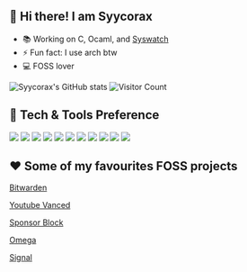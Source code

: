 ## 👋 Hi there! I am Syycorax

- 📚 Working on C, Ocaml, and [Syswatch](https://github.com/Syycorax/Syswatch)
- ⚡ Fun fact: I use arch btw
- 💻 FOSS lover

![Syycorax's GitHub stats](github-readme-stats-brown-three-37.vercel.app/api?username=syycorax&count_private=true&show_icons=true&theme=blue-green)
![Visitor Count](https://profile-counter.glitch.me/Syycorax/count.svg)

## 🔧 Tech & Tools Preference

<img src="http://img.shields.io/badge/-Git-F1502F?style=for-the-badge&logo=git&logoColor=FFFFFF"> <img src="http://img.shields.io/badge/-Github-000000?style=for-the-badge&logo=github&logoColor=FFFFFF"> <img src="http://img.shields.io/badge/-VS%20Code-007ACC?style=for-the-badge&logo=visual%20studio%20code&logoColor=white"> <img src="https://img.shields.io/badge/Python-14354C?style=for-the-badge&logo=python&logoColor=white"> <img src="https://img.shields.io/badge/Markdown-000000?style=for-the-badge&logo=markdown&logoColor=white"> <img src="https://img.shields.io/badge/Discord-7289DA?style=for-the-badge&logo=discord&logoColor=white">  <img src="https://img.shields.io/badge/ProtonMail-8B89CC?style=for-the-badge&logo=protonmail&logoColor=white"> <img src="https://img.shields.io/badge/Android-3DDC84?style=for-the-badge&logo=android&logoColor=white"> <img src="https://img.shields.io/badge/Arch_Linux-1793D1?style=for-the-badge&logo=arch-linux&logoColor=white"> <img src="https://img.shields.io/badge/Spotify-1ED760?&style=for-the-badge&logo=spotify&logoColor=white"> <img src="https://img.shields.io/badge/Signal-%23039BE5.svg?style=for-the-badge&logo=Signal&logoColor=white">

## ❤️ Some of my favourites FOSS projects

[Bitwarden](https://bitwarden.com/)

[Youtube Vanced](https://vancedapp.com/)

[Sponsor Block](https://sponsor.ajay.app/)

[Omega](https://getomega.dev/)

[Signal](https://signal.org/)
